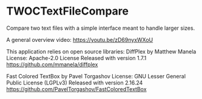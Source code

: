 # TWOCTextFileCompare
Compare two text files with a simple interface meant to handle larger sizes. 

A general overview video: https://youtu.be/zD69nyxWXoU

This application relies on open source libraries: 
DiffPlex by Matthew Manela 
License: Apache-2.0 License 
Released with version 1.7.1 
https://github.com/mmanela/diffplex 
 
Fast Colored TextBox by Pavel Torgashov 
License: GNU Lesser General Public License (LGPLv3) 
Released with version 2.16.24 
https://github.com/PavelTorgashov/FastColoredTextBox 

